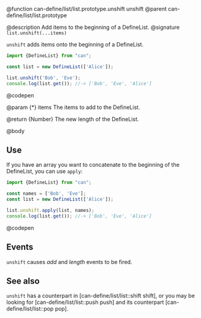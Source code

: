 @function can-define/list/list.prototype.unshift unshift
@parent can-define/list/list.prototype

@description Add items to the beginning of a DefineList.
@signature `list.unshift(...items)`

  `unshift` adds items onto the beginning of a DefineList.

  ```js
  import {DefineList} from "can";

  const list = new DefineList(['Alice']);

  list.unshift('Bob', 'Eve');
  console.log(list.get()); //-> ['Bob', 'Eve', 'Alice']
  ```
  @codepen

  @param {*} items The items to add to the DefineList.

  @return {Number} The new length of the DefineList.

@body

## Use

If you have an array you want to concatenate to the beginning
of the DefineList, you can use `apply`:

```js
import {DefineList} from "can";

const names = ['Bob', 'Eve'];
const list = new DefineList(['Alice']);

list.unshift.apply(list, names);
console.log(list.get()); //-> ['Bob', 'Eve', 'Alice']
```
@codepen

## Events

`unshift` causes _add_ and _length_ events to be fired.

## See also

`unshift` has a counterpart in [can-define/list/list::shift shift], or you may be
looking for [can-define/list/list::push push] and its counterpart [can-define/list/list::pop pop].
